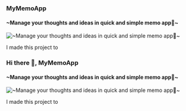 ### MyMemoApp
#### ~Manage your thoughts and ideas in quick and simple memo app📝~
![~Manage your thoughts and ideas in quick and simple memo app📝~](https://arturssmirnovs.github.io/github-profile-readme-generator/images/banner.png)

I made this project to 

### Hi there 👋, MyMemoApp
#### ~Manage your thoughts and ideas in quick and simple memo app📝~
![~Manage your thoughts and ideas in quick and simple memo app📝~](https://arturssmirnovs.github.io/github-profile-readme-generator/images/banner.png)

I made this project to 






